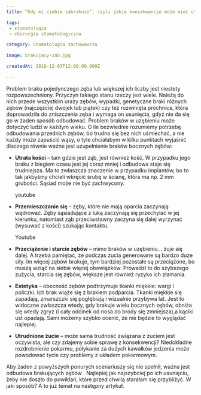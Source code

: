 ```yaml
---
title: “Gdy mi ciebie zabraknie”, czyli jakie konsekwencje może mieć utrata zębów.

tags:
 - stomatologia
 - chirurgia stomatologiczna

category: Stomatologia zachowawcza

image: brakujacy-zab.jpg

createdAt: 2018-12-03T12:00:00.000Z

---
```


Problem braku pojedynczego zęba lub większej ich liczby jest niestety rozpowszechniony. Przyczyn takiego stanu rzeczy jest wiele. <!--more-->  Należą do nich przede wszystkim urazy zębów, wypadki, genetyczne braki różnych zębów (najczęściej dwójek lub piątek) czy też rozwinięta próchnica, która doprowadziła do zniszczenia zęba i wymaga on usunięcia, gdyż nie da się go w żaden sposób odbudować. Problem braków w uzębieniu może dotyczyć ludzi w każdym wieku.
O ile bezwiednie rozumiemy potrzebę odbudowania przednich zębów, bo trudno się bez nich uśmiechać, a nie każdy może zapuścić wąsy, o tyle chciałabym w kilku punktach wyjaśnić dlaczego równie ważne jest uzupełnienie braków bocznych zębów:

- **Utrata kości** – tam gdzie jest ząb, jest również kość. W przypadku jego braku z biegiem czasu jest jej coraz mniej i odbudowa staje się trudniejsza. Ma to zwłaszcza znaczenie w przypadku implantów, bo to tak jakbyśmy chcieli wkręcić śrubę w ścianę, która ma np. 2 mm grubości. Sąsiad może nie być zachwycony.
 
  youtube

- **Przemieszczanie się** – zęby, które nie mają oparcia zaczynają wędrować. Zęby sąsiadujące z luką zaczynają się przechylać w jej kierunku, natomiast ząb przeciwstawny zaczyna się dalej wyrzynać (wysuwać z kości) szukając kontaktu.

  Youtube

- **Przeciążenie i starcie zębów** – mimo braków w uzębieniu… żuje się dalej. A trzeba pamiętać, że podczas żucia generowane są bardzo duże siły. Im więcej zębów brakuje, tym bardziej pozostałe są przeciążone, bo muszą wziąć na siebie więcej obowiązków. Prowadzi to do szybszego zużycia, starcia się zębów, większe jest również ryzyko ich złamania.
- **Estetyka** – obecność zębów podtrzymuje tkanki miękkie: wargi i policzki. Ich brak wiąże się z brakiem podparcia. Tkanki miękkie się zapadają, zmarszczki się pogłębiają i wizualnie przybywa lat. Jest to widoczne zwłaszcza wtedy, gdy brakuje wielu bocznych zębów, obniża się wtedy zgryz (i cały odcinek od nosa do brody się zmniejsza),a kąciki ust opadają. Sami możemy szybko ocenić, że nie będzie to wyglądać najlepiej.
- **Utrudnione żucie** – może sama trudność związana z żuciem jest oczywista, ale czy zdajemy sobie sprawę z konsekwencji? Niedokładne rozdrobnienie pokarmu, połykanie za dużych kawałków jedzenia może powodować tycie czy problemy z układem pokarmowym.

Aby żaden z powyższych ponurych scenariuszy się nie spełnił, ważna jest odbudowa brakujących zębów . Najlepiej jak najszybciej po ich usunięciu, żeby nie doszło do powikłań, które przed chwilą starałam się przybliżyć. W jaki sposób? A to już temat na następny artykuł.




